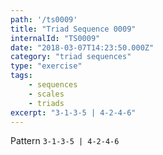 ```yaml
---
path: '/ts0009'
title: "Triad Sequence 0009"
internalId: "TS0009"
date: "2018-03-07T14:23:50.000Z"
category: "triad sequences"
type: "exercise"
tags:
    - sequences
    - scales
    - triads
excerpt: "3-1-3-5 | 4-2-4-6"
---
```


Pattern `3-1-3-5 | 4-2-4-6`
